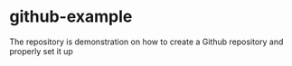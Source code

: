 # github-example
The repository is demonstration on how to create a Github repository and properly set it up
